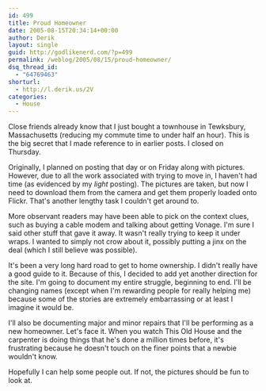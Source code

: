 ```yaml
---
id: 499
title: Proud Homeowner
date: 2005-08-15T20:34:14+00:00
author: Derik
layout: single
guid: http://godlikenerd.com/?p=499
permalink: /weblog/2005/08/15/proud-homeowner/
dsq_thread_id:
  - "64769463"
shorturl:
  - http://l.derik.us/2V
categories:
  - House
---
```

Close friends already know that I just bought a townhouse in Tewksbury, Massachusetts (reducing my commute time to under half an hour). This is the big secret that I made reference to in earlier posts. I closed on Thursday.

Originally, I planned on posting that day or on Friday along with pictures. However, due to all the work associated with trying to move in, I haven't had time (as evidenced by my _light_ posting). The pictures are taken, but now I need to download them from the camera and get them properly loaded onto Flickr. That's another lengthy task I couldn't get around to.

More observant readers may have been able to pick on the context clues, such as buying a cable modem and talking about getting Vonage. I'm sure I said other stuff that gave it away. It wasn't really trying to keep it under wraps. I wanted to simply not crow about it, possibly putting a jinx on the deal (which I still believe was possible).

It's been a very long hard road to get to home ownership. I didn't really have a good guide to it. Because of this, I decided to add yet another direction for the site. I'm going to document my entire struggle, beginning to end. I'll be changing names (except when I'm rewarding people for really helping me) because some of the stories are extremely embarrassing or at least I imagine it would be.

I'll also be documenting major and minor repairs that I'll be performing as a new homeowner. Let's face it. When you watch This Old House and the carpenter is doing things that he's done a million times before, it's frustrating because he doesn't touch on the finer points that a newbie wouldn't know.

Hopefully I can help some people out. If not, the pictures should be fun to look at.